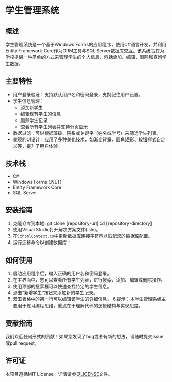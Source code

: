 # 学生管理系统

## 概述
学生管理系统是一个基于Windows Forms的应用程序，使用C#语言开发，并利用Entity Framework Core作为ORM工具与SQL Server数据库交互。该系统旨在为学校提供一种简单的方式来管理学生的个人信息，包括添加、编辑、删除和查询学生数据。

## 主要特性
- 用户登录验证：支持默认用户名和密码登录，支持记住用户设置。
- 学生信息管理：
  - 添加新学生
  - 编辑现有学生的信息
  - 删除学生记录
  - 查看所有学生列表并支持分页显示
- 数据过滤：可以根据班级、院系或关键字（姓名或学号）来筛选学生列表。
- 美观的UI设计：应用了多种美化技术，如渐变背景、圆角矩形、按钮样式自定义等，提升了用户体验。

## 技术栈
- C#
- Windows Forms (.NET)
- Entity Framework Core
- SQL Server

## 安装指南
1. 克隆仓库到本地: git clone [repository-url] cd [repository-directory]
3. 使用Visual Studio打开解决方案文件(.sln)。
4. 在`SchoolContext.cs`中更新数据库连接字符串以匹配您的数据库配置。
5. 运行迁移命令以创建数据库：

## 如何使用
1. 启动应用程序后，输入正确的用户名和密码登录。
2. 在主界面中，您可以查看所有学生列表，进行搜索、添加、编辑或删除操作。
3. 使用顶部的搜索框可以快速查找特定的学生信息。
4. 点击“新增学生”按钮来添加新的学生记录。
5. 双击表格中的某一行可以编辑该学生的详细信息。
6.提示：本学生管理系统主要用于练习编程思维，重点在于理解代码的逻辑结构与实现思路。

## 贡献指南
我们欢迎任何形式的贡献！如果您发现了bug或者有新的想法，请随时提交issue或pull request。

## 许可证
本项目遵循MIT License。详情请参见[LICENSE](LICENSE)文件。
